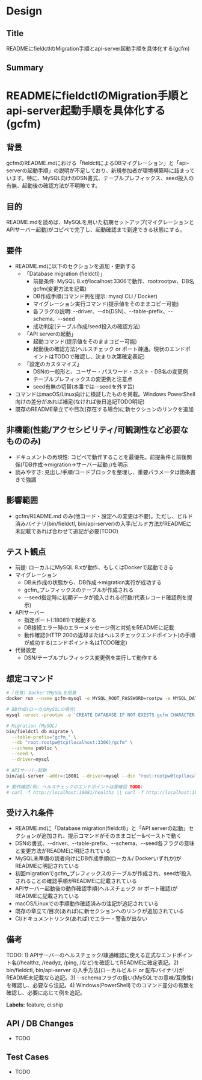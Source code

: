 # Design

## Title
READMEにfieldctlのMigration手順とapi-server起動手順を具体化する(gcfm)

## Summary

# READMEにfieldctlのMigration手順とapi-server起動手順を具体化する(gcfm)

## 背景
gcfmのREADME.mdにおける「fieldctlによるDBマイグレーション」と「api-serverの起動手順」の説明が不足しており、新規参加者が環境構築時に詰まっています。特に、MySQL向けのDSN書式、テーブルプレフィックス、seed投入の有無、起動後の確認方法が不明瞭です。

## 目的
README.mdを読めば、MySQLを用いた初期セットアップ(マイグレーションとAPIサーバー起動)がコピペで完了し、起動確認まで到達できる状態にする。

## 要件
- README.mdに以下のセクションを追加・更新する
  - 「Database migration (fieldctl)」
    - 前提条件: MySQL 8.xがlocalhost:3306で動作、root:rootpw、DB名gcfm(変更方法を記載)
    - DB作成手順(コマンド例を提示: mysql CLI / Docker)
    - マイグレーション実行コマンド(提示値をそのままコピー可能)
    - 各フラグの説明: --driver、--db(DSN)、--table-prefix、--schema、--seed
    - 成功判定(テーブル作成/seed投入の確認方法)
  - 「API serverの起動」
    - 起動コマンド(提示値をそのままコピー可能)
    - 起動後の確認方法(ヘルスチェック or ポート疎通。現状のエンドポイントはTODOで確認し、決まり次第確定表記)
  - 「設定のカスタマイズ」
    - DSNの一般形と、ユーザー・パスワード・ホスト・DB名の変更例
    - テーブルプレフィックスの変更例と注意点
    - seed有無の切替(本番では--seedを外す旨)
- コマンドはmacOS/Linux向けに検証したものを掲載。Windows PowerShell向けの差分があれば補足(なければ後日追記TODO明記)
- 既存のREADME章立てや目次(存在する場合)に新セクションのリンクを追加

## 非機能(性能/アクセシビリティ/可観測性など必要なもののみ)
- ドキュメントの再現性: コピペで動作することを最優先。前提条件と前後関係(「DB作成→migration→サーバー起動」)を明示
- 読みやすさ: 見出し/手順/コードブロックを整理し、重要パラメータは箇条書きで強調

## 影響範囲
- gcfm/README.md のみ(他コード・設定への変更は不要)。ただし、ビルド済みバイナリ(bin/fieldctl, bin/api-server)の入手/ビルド方法がREADMEに未記載であれば合わせて追記が必要(TODO)

## テスト観点
- 前提: ローカルにMySQL 8.xが動作、もしくはDockerで起動できる
- マイグレーション
  - DB未作成の状態から、DB作成→migration実行が成功する
  - gcfm_プレフィックスのテーブルが作成される
  - --seed指定時に初期データが投入される(行数/代表レコード確認例を提示)
- APIサーバー
  - 指定ポート(:18081)で起動する
  - DB接続エラー時のエラーメッセージ例と対処をREADMEに記載
  - 動作確認(HTTP 200の返却またはヘルスチェックエンドポイント)の手順が成功する(エンドポイント名はTODO確定)
- 代替設定
  - DSN/テーブルプレフィックス変更例を実行して動作する

## 想定コマンド
```bash
# (任意) DockerでMySQLを用意
docker run --name gcfm-mysql -e MYSQL_ROOT_PASSWORD=rootpw -e MYSQL_DATABASE=gcfm -p 3306:3306 -d mysql:8.0

# DB作成(ローカルMySQLの場合)
mysql -uroot -prootpw -e 'CREATE DATABASE IF NOT EXISTS gcfm CHARACTER SET utf8mb4 COLLATE utf8mb4_unicode_ci;'

# Migration (MySQL)
bin/fieldctl db migrate \
  --table-prefix="gcfm_" \
  --db "root:rootpw@tcp(localhost:3306)/gcfm" \
  --schema public \
  --seed \
  --driver=mysql

# APIサーバー起動
bin/api-server -addr=:18081 --driver=mysql --dsn "root:rootpw@tcp(localhost:3306)/gcfm"

# 動作確認(例: ヘルスチェックのエンドポイントは要確認 TODO)
# curl -f http://localhost:18081/healthz || curl -f http://localhost:18081/
```

## 受け入れ条件
- README.mdに「Database migration(fieldctl)」と「API serverの起動」セクションが追加され、提示コマンドがそのままコピー&ペーストで動く
- DSNの書式、--driver、--table-prefix、--schema、--seed各フラグの意味と変更方法がREADMEに明記されている
- MySQL未準備の読者向けにDB作成手順(ローカル/ Dockerいずれか)がREADMEに明記されている
- 初回migrationでgcfm_プレフィックスのテーブルが作成され、seedが投入されることの確認手順がREADMEに記載されている
- APIサーバー起動後の動作確認手順(ヘルスチェック or ポート確認)がREADMEに記載されている
- macOS/Linuxでの手順動作確認済みの注記が追記されている
- 既存の章立て/目次(あれば)に新セクションへのリンクが追加されている
- CI/ドキュメントリンタ(あれば)でエラー・警告が出ない

## 備考
TODO: 1) APIサーバーのヘルスチェック/疎通確認に使える正式なエンドポイント名(/healthz, /readyz, /ping, /など)を確認してREADMEに確定表記。2) bin/fieldctl, bin/api-server の入手方法(ローカルビルド or 配布バイナリ)がREADME未記載なら追記。3) --schemaフラグの扱い(MySQLでの意味/互換性)を確認し、必要なら注記。4) Windows(PowerShell)でのコマンド差分の有無を確認し、必要に応じて例を追記。

**Labels:** feature, ci:ship

## API / DB Changes
- TODO

## Test Cases
- TODO
